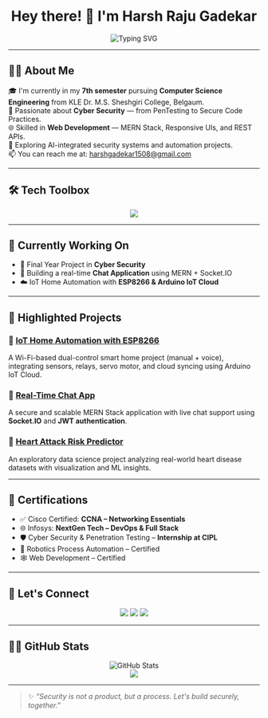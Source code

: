 <h1 align="center">Hey there! 👋 I'm Harsh Raju Gadekar</h1>

<p align="center">
  <img src="https://readme-typing-svg.demolab.com?font=Fira+Code&size=24&pause=1000&color=00F7FF&center=true&vCenter=true&multiline=true&width=700&height=70&lines=Cyber+Security+Enthusiast;Full-Stack+Web+Developer;3x+Certified+Tech+Explorer;Always+Learning+📚" alt="Typing SVG" />
</p>



---

## 👨‍💻 About Me

🎓 I'm currently in my **7th semester** pursuing **Computer Science Engineering** from KLE Dr. M.S. Sheshgiri College, Belgaum.  
🔐 Passionate about **Cyber Security** — from PenTesting to Secure Code Practices.  
🌐 Skilled in **Web Development** — MERN Stack, Responsive UIs, and REST APIs.  
🧪 Exploring AI-integrated security systems and automation projects.  
📫 You can reach me at: [harshgadekar1508@gmail.com](mailto:harshgadekar1508@gmail.com)

---

## 🛠️ Tech Toolbox

<div align="center">
  <img src="https://skillicons.dev/icons?i=html,css,js,react,nodejs,express,mongodb,cpp,python,linux,docker,git,arduino,firebase,vscode" />
</div>

---

## 🧠 Currently Working On

- 🔐 Final Year Project in **Cyber Security**  
- 💬 Building a real-time **Chat Application** using MERN + Socket.IO  
- ☁️ IoT Home Automation with **ESP8266 & Arduino IoT Cloud**

---

## 🚀 Highlighted Projects

### 📡 [IoT Home Automation with ESP8266](https://github.com/CodeCrafterCS/IoT-Home-Automation-ESP8266)
A Wi-Fi-based dual-control smart home project (manual + voice), integrating sensors, relays, servo motor, and cloud syncing using Arduino IoT Cloud.

### 💬 [Real-Time Chat App](https://github.com/CodeCrafterCS/ChatSphere)
A secure and scalable MERN Stack application with live chat support using **Socket.IO** and **JWT authentication**.

### 🧠 [Heart Attack Risk Predictor](https://github.com/CodeCrafterCS/HeartAttackEDA)
An exploratory data science project analyzing real-world heart disease datasets with visualization and ML insights.

---

## 🧾 Certifications

- ✅ Cisco Certified: **CCNA – Networking Essentials**
- 🌐 Infosys: **NextGen Tech – DevOps & Full Stack**
- 🛡️ Cyber Security & Penetration Testing – **Internship at CIPL**
- 🤖 Robotics Process Automation – Certified
- 🕸️ Web Development – Certified

---

## 💬 Let's Connect

<p align="center">
  <a href="mailto:harshgadekar1508@gmail.com"><img src="https://img.shields.io/badge/Gmail-D14836?style=for-the-badge&logo=gmail&logoColor=white" /></a>
  <a href="https://www.linkedin.com/in/CodeCrafterCS"><img src="https://img.shields.io/badge/LinkedIn-0A66C2?style=for-the-badge&logo=linkedin&logoColor=white" /></a>
  <a href="https://github.com/CodeCrafterCS"><img src="https://img.shields.io/badge/GitHub-000000?style=for-the-badge&logo=github&logoColor=white" /></a>
</p>

---

## 🧑‍💻 GitHub Stats

<div align="center">
  <img src="https://github-readme-stats.vercel.app/api?username=CodeCrafterCS&show_icons=true&theme=radical" alt="GitHub Stats" />
  <br/>
  <img src="https://github-readme-streak-stats.herokuapp.com/?user=CodeCrafterCS&theme=radical" />
</div>

---

> ✨ *“Security is not a product, but a process. Let's build securely, together.”*

